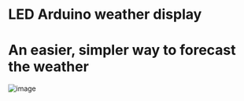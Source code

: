 # LED Arduino weather display

# An easier, simpler way to forecast the weather


![image](https://github.com/mahoneybj/arduino-weather/assets/65274137/b06cbdd3-c2a3-44c0-b569-03e52093989a)
